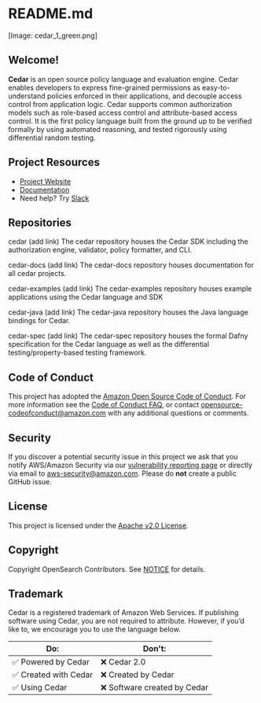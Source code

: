 # README.md



[Image: cedar_1_green.png]

## Welcome!

**Cedar** is an open source policy language and evaluation engine. Cedar enables developers to express fine-grained permissions as easy-to-understand policies enforced in their applications, and decouple access control from application logic. Cedar supports common authorization models such as role-based access control and attribute-based access control. It is the first policy language built from the ground up to be verified formally by using automated reasoning, and tested rigorously using differential random testing. 


## Project Resources

* [Project Website](https://cedarpolicy.com/)
* [Documentation](https://cedarpolicy.com/docs/)
* Need help? Try [Slack]([https://cedar-policy.slack.com](https://cedar-policy.slack.com/))

## Repositories

cedar (add link)
The cedar repository houses the Cedar SDK including the authorization engine, validator, policy formatter, and CLI.

cedar-docs (add link)
The cedar-docs repository houses documentation for all cedar projects.

cedar-examples (add link)
The cedar-examples repository houses example applications using the Cedar language and SDK

cedar-java (add link)
The cedar-java repository houses the Java language bindings for Cedar.

cedar-spec (add link)
The cedar-spec repository houses the formal Dafny specification for the Cedar language as well as the differential testing/property-based testing framework.

## Code of Conduct

This project has adopted the [Amazon Open Source Code of Conduct](CODE_OF_CONDUCT.md). For more information see the [Code of Conduct FAQ](https://aws.github.io/code-of-conduct-faq), or contact [opensource-codeofconduct@amazon.com](mailto:opensource-codeofconduct@amazon.com) with any additional questions or comments.


## Security

If you discover a potential security issue in this project we ask that you notify AWS/Amazon Security via our [vulnerability reporting page](http://aws.amazon.com/security/vulnerability-reporting/) or directly via email to [aws-security@amazon.com](mailto:aws-security@amazon.com). Please do **not** create a public GitHub issue.


## License

This project is licensed under the [Apache v2.0 License](LICENSE.txt).


## Copyright

Copyright OpenSearch Contributors. See [NOTICE](NOTICE.txt) for details.


## Trademark

Cedar is a registered trademark of Amazon Web Services. If publishing software using Cedar, you are not required to attribute. However, if you’d like to, we encourage you to use the language below.


|Do:	|Don't:	|
|---	|---	|
|✅ Powered by Cedar	|❌ Cedar 2.0	|
|✅ Created with Cedar	|❌ Created by Cedar	|
|✅ Using Cedar	|❌ Software created by Cedar	|


